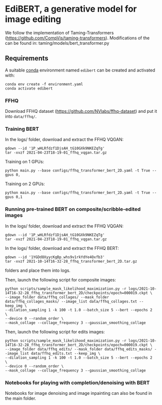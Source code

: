# EdiBERT, a generative model for image editing

We follow the implementation of Taming-Transformers (https://github.com/CompVis/taming-transformers).
Modifications of the  can be found in: taming/models/bert_transformer.py

## Requirements
A suitable [conda](https://conda.io/) environment named `edibert` can be created
and activated with:

```
conda env create -f environment.yaml
conda activate edibert
```

### FFHQ
Download FFHQ dataset (https://github.com/NVlabs/ffhq-dataset) and put it into `data/ffhq/`.

### Training BERT

In the logs/ folder, download and extract the FFHQ VQGAN:
```
gdown --id '1P_wHLRfdzf1DjsAH_tG10GXk9NKEZqTg'
tar -xvzf 2021-04-23T18-19-01_ffhq_vqgan.tar.gz
```

Training on 1 GPUs:
```
python main.py --base configs/ffhq_transformer_bert_2D.yaml -t True --gpus 0,
```
Training on 2 GPUs:
```
python main.py --base configs/ffhq_transformer_bert_2D.yaml -t True --gpus 0,1
```


### Running pre-trained BERT on composite/scribble-edited images

In the logs/ folder, download and extract the FFHQ VQGAN:
```
gdown --id '1P_wHLRfdzf1DjsAH_tG10GXk9NKEZqTg'
tar -xvzf 2021-04-23T18-19-01_ffhq_vqgan.tar.gz
```

In the logs/ folder, download and extract  the FFHQ BERT:
```
gdown --id '1YGDd8XyycKgBp_whs9v1rkYdYe4Oxfb3'
tar -xvzf 2021-10-14T16-32-28_ffhq_transformer_bert_2D.tar.gz
```
folders and place them into logs.

Then, launch the following script for composite images:
```
python scripts/sample_mask_likelihood_maximization.py -r logs/2021-10-14T16-32-28_ffhq_transformer_bert_2D/checkpoints/epoch=000019.ckpt \
--image_folder data/ffhq_collages/ --mask_folder data/ffhq_collages_masks/ --image_list data/ffhq_collages.txt --keep_img \
--dilation_sampling 1 -k 100 -t 1.0 --batch_size 5 --bert --epochs 2  \
--device 0 --random_order \
--mask_collage --collage_frequency 3 --gaussian_smoothing_collage
```

Then, launch the following script for edits images:
```
python scripts/sample_mask_likelihood_maximization.py -r logs/2021-10-14T16-32-28_ffhq_transformer_bert_2D/checkpoints/epoch=000019.ckpt \
--image_folder data/ffhq_edits/ --mask_folder data/ffhq_edits_masks/ --image_list data/ffhq_edits.txt --keep_img \
--dilation_sampling 1 -k 100 -t 1.0 --batch_size 5 --bert --epochs 2  \
--device 0 --random_order \
--mask_collage --collage_frequency 3 --gaussian_smoothing_collage
```

### Notebooks for playing with completion/denoising with BERT

Notebooks for image denoising and image inpainting can also be found in the main folder.

